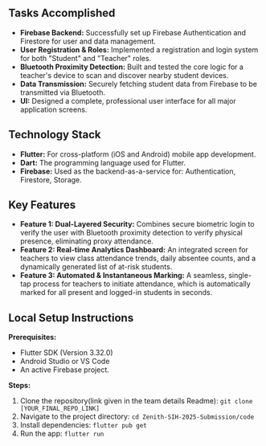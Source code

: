 ## Tasks Accomplished

- **Firebase Backend:** Successfully set up Firebase Authentication and Firestore for user and data management.
- **User Registration & Roles:** Implemented a registration and login system for both "Student" and "Teacher" roles.
- **Bluetooth Proximity Detection:** Built and tested the core logic for a teacher's device to scan and discover nearby student devices.
- **Data Transmission:** Securely fetching student data from Firebase to be transmitted via Bluetooth.
- **UI:** Designed a complete, professional user interface for all major application screens.

## Technology Stack

- **Flutter:** For cross-platform (iOS and Android) mobile app development.
- **Dart:** The programming language used for Flutter.
- **Firebase:** Used as the backend-as-a-service for: Authentication, Firestore, Storage.
    

## Key Features

- **Feature 1: Dual-Layered Security:** Combines secure biometric login to verify the user with Bluetooth proximity detection to verify physical presence, eliminating proxy attendance.
- **Feature 2: Real-time Analytics Dashboard:** An integrated screen for teachers to view class attendance trends, daily absentee counts, and a dynamically generated list of at-risk students.
- **Feature 3: Automated & Instantaneous Marking:** A seamless, single-tap process for teachers to initiate attendance, which is automatically marked for all present and logged-in students in seconds.

## Local Setup Instructions

**Prerequisites:**
- Flutter SDK (Version 3.32.0)
- Android Studio or VS Code
- An active Firebase project.

**Steps:**
1. Clone the repository(link given in the team details Readme):
   `git clone [YOUR_FINAL_REPO_LINK]`
2. Navigate to the project directory:
   `cd Zenith-SIH-2025-Submission/code`
3. Install dependencies:
   `flutter pub get`
4. Run the app:
   `flutter run`
